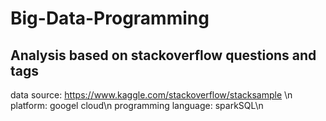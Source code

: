 # Big-Data-Programming

## Analysis based on stackoverflow questions and tags
data source: https://www.kaggle.com/stackoverflow/stacksample \n
platform: googel cloud\n
programming language: sparkSQL\n
